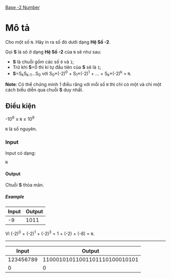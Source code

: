 [Base -2 Number](https://atcoder.jp/contests/ABC105/tasks/abc105_c)

# Mô tả
Cho một số `N`. Hãy in ra số đó dưới dạng **Hệ Số -2**.

Gọi **S** là sô ở dạng **Hệ Số -2** của `N` sẽ như sau:
- **S** là chuỗi gồm các số `0` và `1`;
- Trừ khi **S**=0 thì kí tự đầu tiên của **S** sẽ là `1`;
- **S**=S<sub>k</sub>S<sub>k-1</sub>...S<sub>0</sub> với S<sub>0</sub>×(-2)<sup>0</sup> + S<sub>1</sub>×(-2)<sup>1</sup> + ... + S<sub>k</sub>×(-2)<sup>k</sup> = `N`.

**Note**: Có thể chứng minh 1 điều răng với mỗi số `N` thì chỉ có một và chỉ một cách biểu diễn qua chuỗi **S** duy nhất.
## Điều kiện
-10<sup>9</sup> ≤ `N` ≤ 10<sup>9</sup>

`N` là số nguyên.

### Input 
Input có dạng: 
```
N
```

#### Output
Chuỗi **S** thỏa mãn.

##### Example
|Input|Output|
|-|-|
|-9|1011|

Vì (-2)<sup>0</sup> + (-2)<sup>1</sup> + (-2)<sup>3</sup> = 1 + (-2) + (-8) = `N`.

---------------------------------------

|Input|Output|
|-|-|
|123456789|11000101011001101110100010101|
|0|0|


